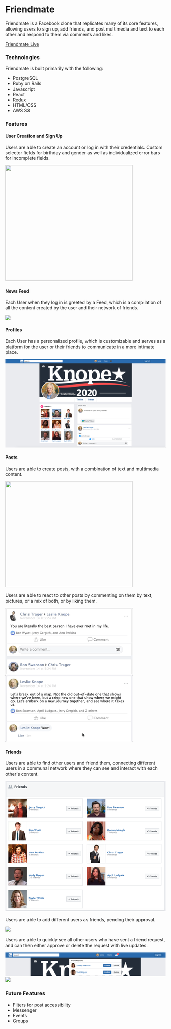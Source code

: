 # Friendmate

Friendmate is a Facebook clone that replicates many of its core features, allowing users to sign up, add friends, and post multimedia and text to each other and respond to them via comments and likes.

[Friendmate Live](https://friendmate.herokuapp.com/?#/)

### Technologies

Friendmate is built primarily with the following: 

* PostgreSQL
* Ruby on Rails
* Javascript
* React
* Redux
* HTML/CSS
* AWS S3

### Features

#### User Creation and Sign Up
Users are able to create an account or log in with their credentials. Custom selector fields for birthday and gender as well as individualized error bars for incomplete fields.

<img src="/readme/fm_login.gif" width="400" height="364">

#### News Feed
Each User when they log in is greeted by a Feed, which is a compilation of all the content created by the user and their network of friends.

<img src="/readme/fm_feed.gif">

#### Profiles

Each User has a personalized profile, which is customizable and serves as a platform for the user or their friends to communicate in a more intimate place.

<img src="/readme/fm_wall.png">

#### Posts
Users are able to create posts, with a combination of text and multimedia content. 

<img src="/readme/fm_post.gif" width="400" height="333">

Users are able to react to other posts by commenting on them by text, pictures, or a mix of both, or by liking them.

<img src="/readme/fm_comment.gif" width="400" height="209">

<img src="/readme/fm_like.gif" width="400" height="209">

#### Friends
Users are able to find other users and friend them, connecting different users in a communal network where they can see and interact with each other's content.

<img src="/readme/fm_friends.png">

Users are able to add different users as friends, pending their approval.

<img src="/readme/add_friend.gif">

Users are able to quickly see all other users who have sent a friend request, and can then either approve or delete the request with live updates.

<img src="/readme/friend_req.png">

<img src="/readme/friend_update.gif">

### Future Features

* Filters for post accessibility
* Messenger
* Events
* Groups








